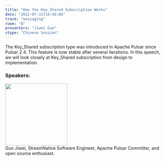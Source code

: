 ```yaml
---
title: "How the Key_Shared Subscription Works"
date: "2022-07-31T14:50:00"
track: "messaging"
room: "B"
presenters: "Jiwei Guo"
stype: "Chinese Session"
---
```

The Key_Shared subscription type was introduced in Apache Pulsar since Pulsar 2.4. This feature is now stable after several iterations. In this speech, we will look closely at Key_Shared subscription  from design to implementation.
 ### Speakers: 
 <img src="images/speaker/1196.png" width="200" /><br>Guo Jiwei, StreamNative Software Engineer, Apache Pulsar Committer, and open source enthusiast.
 